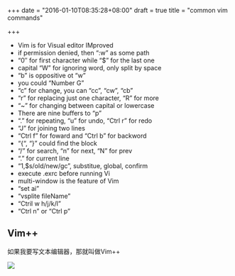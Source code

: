 +++
date = "2016-01-10T08:35:28+08:00"
draft = true
title = "common vim commands"

+++



* Vim is for Visual editor IMproved
* if permission denied, then “:w” as some path
* “0″ for first character while “$” for the last one
* capital “W” for ignoring word, only split by space
* “b” is oppositive ot “w”
* you could “Number G”
* “c” for change, you can “cc”, “cw”, “cb”
* “r” for replacing just one character, “R” for more
* “~” for changing between capital or lowercase
* There are nine buffers to “p”
* “.” for repeating, “u” for undo, “Ctrl r” for redo
* “J” for joining two lines
* “Ctrl f” for foward and “Ctrl b” for backword
* “{“, “}” could find the block
* “/” for search, “n” for next, “N” for prev
* “.” for current line
* “1,$s/old/new/gc”, substitue, global, confirm
* execute .exrc before running Vi
* multi-window is the feature of Vim
* “set ai”
* “vsplite fileName”
* “Ctril w h/j/k/l”
* “Ctrl n” or “Ctrl p”

## Vim++

如果我要写文本编辑器，那就叫做Vim++

![](/images/vim++.jpg)